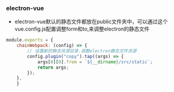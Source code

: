### electron-vue
* electron-vue默认的静态文件都放在public文件夹中，可以通过这个vue.config.js配置调整form和to,来调整electron的静态文件
``` javascript
module.exports = {
    chainWebpack: (config) => {
        // 设置新的静态资源目录.调整electron静态文件资源
        config.plugin("copy").tap((args) => {
            args[0][0].from = `${__dirname}/src/static`;
            return args;
        });
    },
    }
```